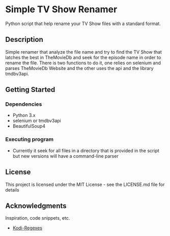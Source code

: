 # Simple TV Show Renamer

Python script that help rename your TV Show files with a standard format.

## Description

Simple renamer that analyze the file name and try to find the TV Show that latches the best in TheMovieDb and seek for the episode name in order to rename the file. There is two functions to do it, one relies on selenium and parses TheMovieDb Website and the other uses the api and the library tmdbv3api.

## Getting Started

### Dependencies

* Python 3.x
* selenium or tmdbv3api
* BeautifulSoup4

### Executing program

* Currently it seek for all files in a directory that is provided in the script but new versions will have a command-line parser

## License

This project is licensed under the MIT License - see the LICENSE.md file for details

## Acknowledgments

Inspiration, code snippets, etc.
* [Kodi-Regexes](https://kodi.wiki/view/Advancedsettings.xml#tvshowmatching)
